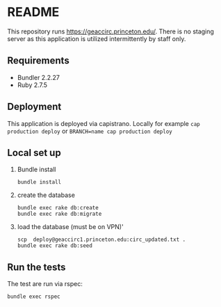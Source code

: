 # README

This repository runs https://geaccirc.princeton.edu/.  There is no staging server as this application is utilized intermittently by staff only.

## Requirements

  * Bundler 2.2.27
  * Ruby 2.7.5

## Deployment

  This application is deployed via capistrano. Locally for example `cap production deploy` or `BRANCH=name cap production deploy`

## Local set up

  1. Bundle install

     ```
     bundle install
     ```
  1. create the database

     ```
     bundle exec rake db:create
     bundle exec rake db:migrate
     ```
  1. load the database (must be on VPN)'

     ```
     scp  deploy@geaccirc1.princeton.edu:circ_updated.txt .
     bundle exec rake db:seed
     ```
## Run the tests

  The test are run via rspec:

```
bundle exec rspec
```
